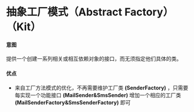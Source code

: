 抽象工厂模式（Abstract Factory）（Kit）
===
#### 意图
提供一个创建一系列相关或相互依赖对象的接口，而无须指定他们具体的类。

#### 优点
* 来自工厂方法模式的优化，不再需要维护工厂类 **(SenderFactory)** ，只需要每实现一个功能接口 **(MailSender\&SmsSender)** 增加一个相应的工厂类 **(MailSenderFactory\&SmsSenderFactory)** 即可

